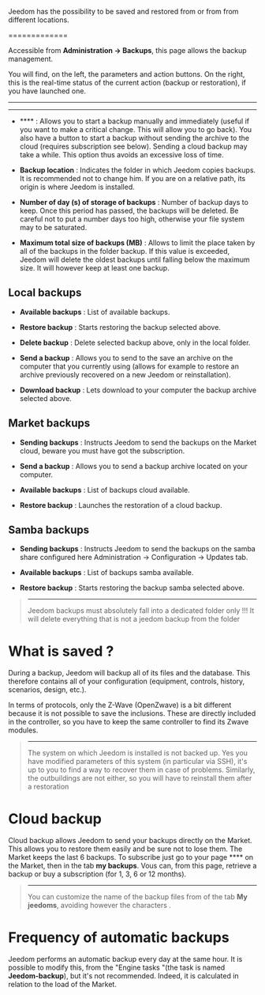 Jeedom has the possibility to be saved and restored from or from
from different locations.

 
=============

Accessible from **Administration → Backups**, this page allows the
backup management.

You will find, on the left, the parameters and action buttons. On the
right, this is the real-time status of the current action (backup
or restoration), if you have launched one.

**** 
---------------

-   **** : Allows you to start a backup manually and
    immediately (useful if you want to make a critical change.
    This will allow you to go back). You also have a
    button to start a backup without sending the archive to the
    cloud (requires subscription see below). Sending a
    cloud backup may take a while. This option
    thus avoids an excessive loss of time.

-   **Backup location** : Indicates the folder in which
    Jeedom copies backups. It is recommended not to
    change him. If you are on a relative path, its origin is
    where Jeedom is installed.

-   **Number of day (s) of storage of backups** : Number of
    backup days to keep. Once this period has passed, the
    backups will be deleted. Be careful not to put a number
    days too high, otherwise your file system may
    to be saturated.

-   **Maximum total size of backups (MB)** : Allows to limit
    the place taken by all of the backups in the folder
    backup. If this value is exceeded, Jeedom will delete the
    oldest backups until falling below the
    maximum size. It will however keep at least one backup.

**Local backups** 
-----------------------

-   **Available backups** : List of available backups.

-   **Restore backup** : Starts restoring the backup
    selected above.

-   **Delete backup** : Delete selected backup
    above, only in the local folder.

-   **Send a backup** : Allows you to send to the
    save an archive on the computer that you
    currently using (allows for example to restore an archive
    previously recovered on a new Jeedom or reinstallation).

-   **Download backup** : Lets download to your
    computer the backup archive selected above.

**Market backups** 
----------------------

-   **Sending backups** : Instructs Jeedom to send the
    backups on the Market cloud, beware you must have
    got the subscription.

-   **Send a backup** : Allows you to send a
    backup archive located on your computer.

-   **Available backups** : List of backups
    cloud available.

-   **Restore backup** : Launches the restoration of a
    cloud backup.

**Samba backups** 
---------------------

-   **Sending backups** : Instructs Jeedom to send the
    backups on the samba share configured here
    Administration → Configuration → Updates tab.

-   **Available backups** : List of backups
    samba available.

-   **Restore backup** : Starts restoring the backup
    samba selected above.

> ****
>
> Jeedom backups must absolutely fall into a dedicated folder only !!! It will delete everything that is not a jeedom backup from the folder


What is saved ? 
==============================

During a backup, Jeedom will backup all of its files and the
database. This therefore contains all of your configuration
(equipment, controls, history, scenarios, design, etc.).

In terms of protocols, only the Z-Wave (OpenZwave) is a bit
different because it is not possible to save the inclusions.
These are directly included in the controller, so you have to
keep the same controller to find its Zwave modules.

> ****
>
> The system on which Jeedom is installed is not backed up. Yes
> you have modified parameters of this system (in particular via SSH),
> it&#39;s up to you to find a way to recover them in case of problems. Similarly, the outbuildings are not either, so you will have to reinstall them after a restoration

Cloud backup 
================

Cloud backup allows Jeedom to send your backups
directly on the Market. This allows you to restore them easily
and be sure not to lose them. The Market keeps the last 6
backups. To subscribe just go to your page
**** on the Market, then in the tab **my backups**. Vous
can, from this page, retrieve a backup or buy a
subscription (for 1, 3, 6 or 12 months).

> ****
>
> You can customize the name of the backup files from
> of the tab **My jeedoms**, avoiding however the characters
> .

Frequency of automatic backups 
======================================

Jeedom performs an automatic backup every day at the same
hour. It is possible to modify this, from the &quot;Engine
tasks &quot;(the task is named **Jeedom-backup**), but it's not
recommended. Indeed, it is calculated in relation to the load of the
Market.
